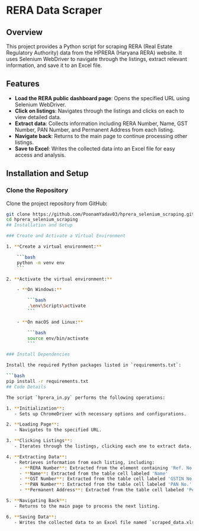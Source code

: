 # RERA Data Scraper

## Overview

This project provides a Python script for scraping RERA (Real Estate Regulatory Authority) data from the HPRERA (Haryana RERA) website. It uses Selenium WebDriver to navigate through the listings, extract relevant information, and save it to an Excel file.

## Features

- **Load the RERA public dashboard page**: Opens the specified URL using Selenium WebDriver.
- **Click on listings**: Navigates through the listings and clicks on each to view detailed data.
- **Extract data**: Collects information including RERA Number, Name, GST Number, PAN Number, and Permanent Address from each listing.
- **Navigate back**: Returns to the main page to continue processing other listings.
- **Save to Excel**: Writes the collected data into an Excel file for easy access and analysis.

## Installation and Setup

### Clone the Repository
Clone the project repository from GitHub:

```bash
git clone https://github.com/PoonamYadav03/hprera_selenium_scraping.git
cd hprera_selenium_scraping
## Installation and Setup

### Create and Activate a Virtual Environment

1. **Create a virtual environment:**

    ```bash
    python -m venv env
    ```

2. **Activate the virtual environment:**

    - **On Windows:**

        ```bash
        .\env\Scripts\activate
        ```

    - **On macOS and Linux:**

        ```bash
        source env/bin/activate
        ```

### Install Dependencies

Install the required Python packages listed in `requirements.txt`:

```bash
pip install -r requirements.txt
## Code Details

The script `hprera_in.py` performs the following operations:

1. **Initialization**: 
   - Sets up ChromeDriver with necessary options and configurations.

2. **Loading Page**: 
   - Navigates to the specified URL.

3. **Clicking Listings**: 
   - Iterates through the listings, clicking each one to extract data.

4. **Extracting Data**: 
   - Retrieves information from each listing, including:
     - **RERA Number**: Extracted from the element containing 'Ref. No.'
     - **Name**: Extracted from the table cell labeled 'Name'
     - **GST Number**: Extracted from the table cell labeled 'GSTIN No.'
     - **PAN Number**: Extracted from the table cell labeled 'PAN No.'
     - **Permanent Address**: Extracted from the table cell labeled 'Permanent Address'

5. **Navigating Back**: 
   - Returns to the main page to process the next listing.

6. **Saving Data**: 
   - Writes the collected data to an Excel file named `scraped_data.xlsx`.







